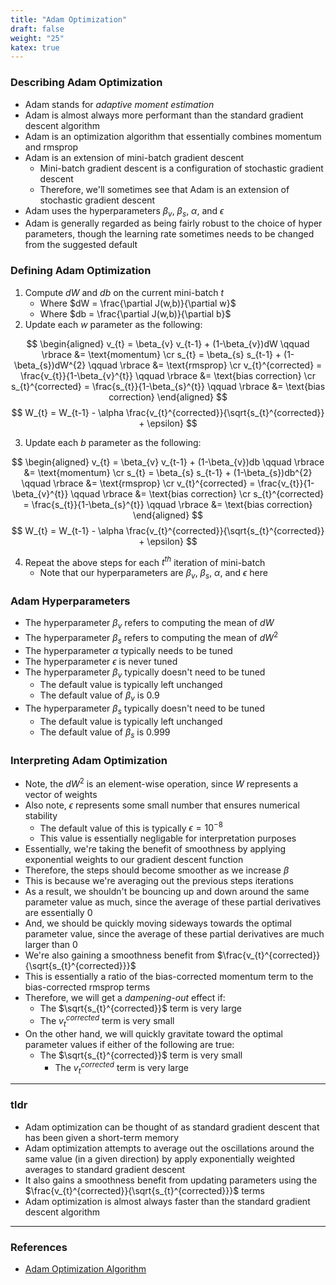 ```yaml
---
title: "Adam Optimization"
draft: false
weight: "25"
katex: true
---
```


### Describing Adam Optimization
- Adam stands for *adaptive moment estimation*
- Adam is almost always more performant than the standard gradient descent algorithm
- Adam is an optimization algorithm that essentially combines momentum and rmsprop
- Adam is an extension of mini-batch gradient descent
	- Mini-batch gradient descent is a configuration of stochastic gradient descent
	- Therefore, we'll sometimes see that Adam is an extension of stochastic gradient descent
- Adam uses the hyperparameters $\beta_{v}$, $\beta_{s}$, $\alpha$, and $\epsilon$
- Adam is generally regarded as being fairly robust to the choice of hyper parameters, though the learning rate sometimes needs to be changed from the suggested default

### Defining Adam Optimization
1. Compute $dW$ and $db$ on the current mini-batch $t$
	- Where $dW = \frac{\partial J(w,b)}{\partial w}$
	- Where $db = \frac{\partial J(w,b)}{\partial b}$
2. Update each $w$ parameter as the following:

$$ \begin{aligned} v_{t} = \beta_{v} v_{t-1} + (1-\beta_{v})dW \qquad \rbrace &= \text{momentum} \cr s_{t} = \beta_{s} s_{t-1} + (1-\beta_{s})dW^{2} \qquad \rbrace &= \text{rmsprop} \cr v_{t}^{corrected} = \frac{v_{t}}{1-\beta_{v}^{t}} \qquad \rbrace &= \text{bias correction} \cr s_{t}^{corrected} = \frac{s_{t}}{1-\beta_{s}^{t}} \qquad \rbrace &= \text{bias correction} \end{aligned} $$
$$ W_{t} = W_{t-1} - \alpha \frac{v_{t}^{corrected}}{\sqrt{s_{t}^{corrected}} + \epsilon} $$

3. Update each $b$ parameter as the following:

$$ \begin{aligned} v_{t} = \beta_{v} v_{t-1} + (1-\beta_{v})db \qquad \rbrace &= \text{momentum} \cr s_{t} = \beta_{s} s_{t-1} + (1-\beta_{s})db^{2} \qquad \rbrace &= \text{rmsprop} \cr v_{t}^{corrected} = \frac{v_{t}}{1-\beta_{v}^{t}} \qquad \rbrace &= \text{bias correction} \cr s_{t}^{corrected} = \frac{s_{t}}{1-\beta_{s}^{t}} \qquad \rbrace &= \text{bias correction} \end{aligned} $$
$$ W_{t} = W_{t-1} - \alpha \frac{v_{t}^{corrected}}{\sqrt{s_{t}^{corrected}} + \epsilon} $$

4. Repeat the above steps for each $t^{th}$ iteration of mini-batch
	- Note that our hyperparameters are $\beta_{v}$, $\beta_{s}$, $\alpha$, and $\epsilon$ here

### Adam Hyperparameters
- The hyperparameter $\beta_{v}$ refers to computing the mean of $dW$
- The hyperparameter $\beta_{s}$ refers to computing the mean of $dW^{2}$
- The hyperparameter $\alpha$ typically needs to be tuned
- The hyperparameter $\epsilon$ is never tuned
- The hyperparameter $\beta_{v}$ typically doesn't need to be tuned
	- The default value is typically left unchanged
	- The default value of $\beta_{v}$ is $0.9$
- The hyperparameter $\beta_{s}$ typically doesn't need to be tuned
	- The default value is typically left unchanged
	- The default value of $\beta_{s}$ is $0.999$

### Interpreting Adam Optimization
- Note, the $dW^{2}$ is an element-wise operation, since $W$ represents a vector of weights
- Also note, $\epsilon$ represents some small number that ensures numerical stability
	- The default value of this is typically $\epsilon = 10^{-8}$
	- This value is essentially negligable for interpretation purposes
- Essentially, we're taking the benefit of smoothness by applying exponential weights to our gradient descent function
- Therefore, the steps should become smoother as we increase $\beta$
- This is because we're averaging out the previous steps iterations
- As a result, we shouldn't be bouncing up and down around the same parameter value as much, since the average of these partial derivatives are essentially $0$
- And, we should be quickly moving sideways towards the optimal parameter value, since the average of these partial derivatives are much larger than $0$
- We're also gaining a smoothness benefit from $\frac{v_{t}^{corrected}}{\sqrt{s_{t}^{corrected}}}$
- This is essentially a ratio of the bias-corrected momentum term to the bias-corrected rmsprop terms
- Therefore, we will get a *dampening-out* effect if:
	- The $\sqrt{s_{t}^{corrected}}$ term is very large
	- The $v_{t}^{corrected}$ term is very small
- On the other hand, we will quickly gravitate toward the optimal parameter values if either of the following are true:
	- The $\sqrt{s_{t}^{corrected}}$ term is very small
        - The $v_{t}^{corrected}$ term is very large

---

### tldr
- Adam optimization can be thought of as standard gradient descent that has been given a short-term memory
- Adam optimization attempts to average out the oscillations around the same value (in a given direction) by apply exponentially weighted averages to standard gradient descent
- It also gains a smoothness benefit from updating parameters using the $\frac{v_{t}^{corrected}}{\sqrt{s_{t}^{corrected}}}$ terms
- Adam optimization is almost always faster than the standard gradient descent algorithm

---

### References
- [Adam Optimization Algorithm](https://www.youtube.com/watch?v=JXQT_vxqwIs&list=PLkDaE6sCZn6Hn0vK8co82zjQtt3T2Nkqc&index=22)
